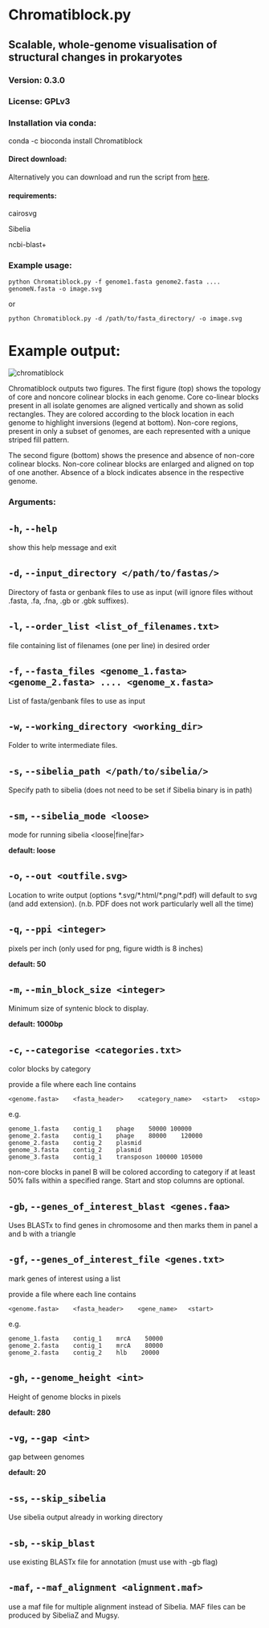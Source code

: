 # Chromatiblock.py

## Scalable, whole-genome visualisation of structural changes in prokaryotes

### Version: 0.3.0

### License: GPLv3

### Installation via conda:

conda -c bioconda install Chromatiblock

#### Direct download:

Alternatively you can download and run the script from [here](https://github.com/mjsull/Chromatiblock/releases/download/0.3.0/Chromatiblock.py).
#### requirements:

cairosvg

Sibelia

ncbi-blast+

### Example usage: 
`python Chromatiblock.py -f genome1.fasta genome2.fasta .... genomeN.fasta -o image.svg` 

or
     
`python Chromatiblock.py -d /path/to/fasta_directory/ -o image.svg`


# Example output:

![chromatiblock](https://raw.githubusercontent.com/mjsull/chromatiblock/gh-pages/images/chromatiblock_main.gif)

Chromatiblock outputs two figures. The first figure (top) shows the topology of core and noncore colinear blocks in each genome. Core co-linear blocks present in all isolate genomes are aligned vertically and shown as solid rectangles. They are colored according to the block location in each genome to highlight inversions (legend at bottom). Non-core regions, present in only a subset of genomes, are each represented with a unique striped fill pattern.

The second figure (bottom) shows the presence and absence of non-core colinear blocks. Non-core colinear blocks are enlarged and aligned on top of one another. Absence of a block indicates absence in the respective genome.




### Arguments:



``-h``, ``--help``
------------------
show this help message and exit



``-d``, ``--input_directory </path/to/fastas/>``
-----------------
Directory of fasta or genbank files to use as input (will ignore files without .fasta, .fa, .fna, .gb or .gbk suffixes).


``-l``, ``--order_list <list_of_filenames.txt>``
------------------------
file containing list of filenames (one per line) in desired order


``-f``, ``--fasta_files <genome_1.fasta> <genome_2.fasta> .... <genome_x.fasta> ``
-------------------------
List of fasta/genbank files to use as input

``-w``, ``--working_directory <working_dir>``
-------------------------------
Folder to write intermediate files.

``-s``, ``--sibelia_path </path/to/sibelia/>``
---------------------------
Specify path to sibelia (does not need to be set if Sibelia binary is in path)

``-sm``, ``--sibelia_mode <loose>``
---------------------------
mode for running sibelia <loose|fine|far>

**default: loose**

``-o``, ``--out <outfile.svg>``
--------------------
Location to write output (options \*.svg/\*.html/\*.png/\*.pdf) will default to svg (and add extension). (n.b. PDF does not work particularly well all the time)




``-q``, ``--ppi <integer>``
-------
pixels per inch (only used for png, figure width is 8 inches)

**default: 50**

``-m``, ``--min_block_size <integer>``
----
Minimum size of syntenic block to display.

**default: 1000bp**

``-c``, ``--categorise <categories.txt>``
-----------
color blocks by category

provide a file where each line contains


```<genome.fasta>    <fasta_header>    <category_name>   <start>   <stop>```

e.g.

```
genome_1.fasta    contig_1    phage    50000 100000
genome_2.fasta    contig_1    phage    80000    120000
genome_2.fasta    contig_2    plasmid
genome_3.fasta    contig_2    plasmid
genome_3.fasta    contig_1    transposon 100000 105000
```


non-core blocks in panel B will be colored according to category if at least 50% falls within a specified range. Start and stop columns are optional.


``-gb``, ``--genes_of_interest_blast <genes.faa>``
----

Uses BLASTx to find genes in chromosome and then marks them in panel a and b with a triangle

``-gf``, ``--genes_of_interest_file <genes.txt>``
---
mark genes of interest using a list


provide a file where each line contains


```<genome.fasta>    <fasta_header>    <gene_name>   <start>```

e.g.
```
genome_1.fasta    contig_1    mrcA    50000
genome_2.fasta    contig_1    mrcA    80000
genome_2.fasta    contig_2    hlb    20000
```

``-gh``, ``--genome_height <int>``
------
Height of genome blocks in pixels

**default: 280**

``-vg``, ``--gap <int>``
----
gap between genomes

**default: 20**

``-ss``, ``--skip_sibelia``
----
Use sibelia output already in working directory



``-sb``, ``--skip_blast``
----
use existing BLASTx file for annotation (must use with -gb flag)

``-maf``, ``--maf_alignment <alignment.maf>``
-----
use a maf file for multiple alignment instead of Sibelia. MAF files can be produced by SibeliaZ and Mugsy.



